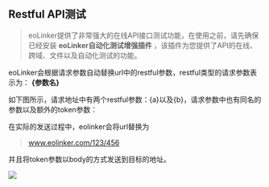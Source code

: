 ## Restful API测试
> eoLinker提供了非常强大的在线API接口测试功能，在使用之前，请先确保已经安装 **eoLinker自动化测试增强插件** ，该插件为您提供了API的在线、跨域、文件以及自动化测试的功能。

eoLinker会根据请求参数自动替换url中的restful参数，restful类型的请求参数表示为： **{参数名}**

如下图所示，请求地址中有两个restful参数：{a}以及{b}，请求参数中也有同名的参数以及额外的token参数：

在实际的发送过程中，eolinker会将url替换为
> www.eolinker.com/123/456

并且将token参数以body的方式发送到目标的地址。

![](http://data.eolinker.com/course/zfshXhHaf7c3daab1a06ff195103dc0102f7ffccaa7238e)